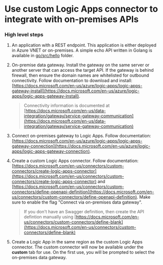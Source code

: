 # Use custom Logic Apps connector to integrate with on-premises APIs

### High level steps

1. An application with a REST endpoint.  This application is either deployed in Azure VNET or on-premises.  A simple echo API written in Golang is available in [go/src/hello](go/src/hello) folder.

2. On-premise data gateway.  Install the gateway on the same server or another server that can access the target API.  If the gateway is behind firewall, then ensure the domain names are whitelisted for outbound connectivity.  Follow documentation to download and install:  [https://docs.microsoft.com/en-us/azure/logic-apps/logic-apps-gateway-install](https://docs.microsoft.com/en-us/azure/logic-apps/logic-apps-gateway-install).

    > Connectivity information is documented at [https://docs.microsoft.com/en-us/data-integration/gateway/service-gateway-communication](https://docs.microsoft.com/en-us/data-integration/gateway/service-gateway-communication)

3. Connect on-premises gateway to Logic Apps.  Follow documentation: [https://docs.microsoft.com/en-us/azure/logic-apps/logic-apps-gateway-connection](https://docs.microsoft.com/en-us/azure/logic-apps/logic-apps-gateway-connection).

4. Create a custom Logic Apps connector.  Follow documentation: [https://docs.microsoft.com/en-us/connectors/custom-connectors/create-logic-apps-connector](https://docs.microsoft.com/en-us/connectors/custom-connectors/create-logic-apps-connector) and [https://docs.microsoft.com/en-us/connectors/custom-connectors/define-openapi-definition](https://docs.microsoft.com/en-us/connectors/custom-connectors/define-openapi-definition).  Make sure to enable the flag "Connect via on-premises data gateway".

    > If you don't have an Swagger definition, then create the API defintion manually using [https://docs.microsoft.com/en-us/connectors/custom-connectors/define-blank](https://docs.microsoft.com/en-us/connectors/custom-connectors/define-blank)

5. Create a Logic App in the same region as the custom Logic Apps connector.  The custom connector will now be available under the **custom** tab for use.  On the first use, you will be prompted to select the on-premises data gateway.
